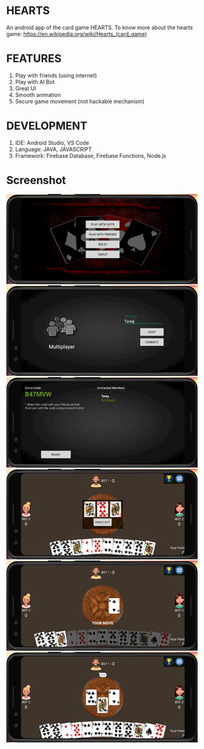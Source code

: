 # HEARTS

An android app of the card game HEARTS. To know more about the hearts game: https://en.wikipedia.org/wiki/Hearts_(card_game)

# FEATURES

  1. Play with friends (using internet)
  2. Play with AI Bot
  3. Great UI
  4. Smooth animation
  5. Secure game movement (not hackable mechanism)

# DEVELOPMENT

  1. IDE: Android Studio, VS Code
  2. Language: JAVA, JAVASCRIPT
  3. Framework: Firebase Database, Firebase Functions, Node.js
  
# Screenshot

  <img src="/ss/1.PNG"  title="Home">
  <img src="/ss/2.PNG" title="Setting name">
  <img src="/ss/3.PNG" title="Hosting a game">
  <img src="/ss/4.PNG" title="Card passing round">
  <img src="/ss/5.PNG" title="Player's move">
  <img src="/ss/6.PNG" title="Other player's/bot's move">
